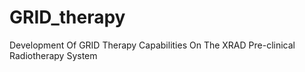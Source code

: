 # GRID_therapy
Development Of GRID Therapy Capabilities On The XRAD Pre-clinical Radiotherapy System
